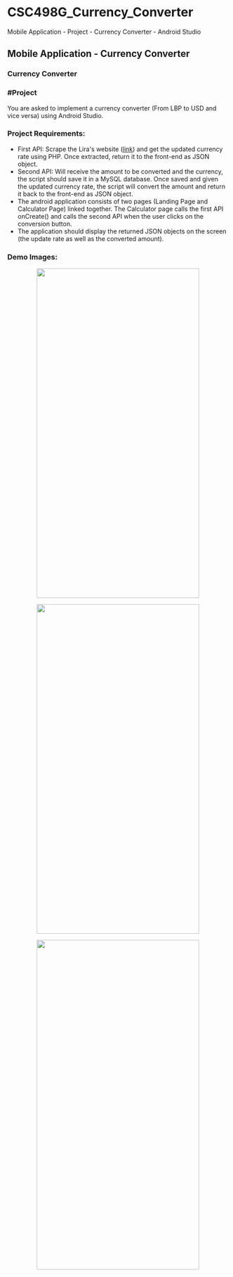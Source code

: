 # CSC498G_Currency_Converter
Mobile Application - Project - Currency Converter - Android Studio
## Mobile Application - Currency Converter

### Currency Converter
### #Project

You are asked to implement a currency converter (From LBP to USD and vice versa) using Android Studio.
<br />

### Project Requirements: 

- First API: Scrape the Lira's website ([link](https://lirarate.org/)) and get the updated currency rate using PHP. Once extracted, return it to the front-end as JSON object. 
- Second API: Will receive the amount to be converted and the currency, the script should save it in a MySQL database. Once saved and given the updated currency rate, the script will convert the amount and return it back to the front-end as JSON object.
- The android application consists of two pages (Landing Page and Calculator Page) linked together. The Calculator page calls the first API onCreate() and calls the second API when the user clicks on the conversion button. 
- The application should display the returned JSON objects on the screen (the update rate as well as the converted amount). 

### Demo Images: 

<p align="center">
  <img width="370" height="750" src="https://user-images.githubusercontent.com/98115261/161427161-0b7ceabc-fc5f-42f9-8b94-bb7b4bc15c5e.png">
</p>

<p align="center">
  <img width="370" height="750" src="https://user-images.githubusercontent.com/98115261/161427164-79dc893e-19f5-456c-bbfd-47ec6c7b66d8.png">
</p>

<p align="center">
  <img width="370" height="750" src="https://user-images.githubusercontent.com/98115261/161427166-6294de9a-048f-4da3-b816-d3e60e961d2d.png">
</p>
